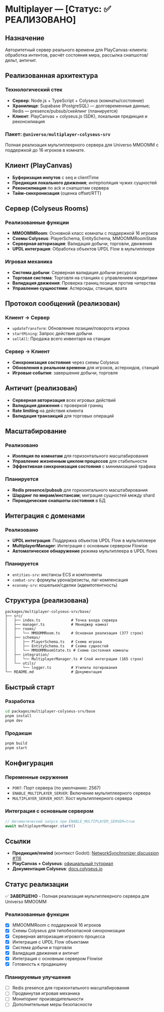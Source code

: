 # Multiplayer — [Статус: ✅ РЕАЛИЗОВАНО]

## Назначение

Авторитетный сервер реального времени для PlayCanvas-клиента: обработка интентов, расчёт состояния мира, рассылка снапшотов/дельт, античит.

## Реализованная архитектура

### Технологический стек

-   **Сервер**: Node.js + TypeScript + Colyseus (комнаты/состояние)
-   **Хранилище**: Supabase (PostgreSQL) — долговременные данные; Redis — presence/pubsub/скейлинг (планируется)
-   **Клиент**: PlayCanvas + colyseus.js (SDK), локальная предикция и реконсилиация

### Пакет: `@universo/multiplayer-colyseus-srv`

Полная реализация мультиплеерного сервера для Universo MMOOMM с поддержкой до 16 игроков в комнате.

## Клиент (PlayCanvas)

-   **Буферизация инпутов** с seq и clientTime
-   **Предикция локального движения**; интерполяция чужих сущностей
-   **Реконсилиация** по ack и снапшотам сервера
-   **Тайм-синхронизация** (оценка offset/RTT)

## Сервер (Colyseus Rooms)

### Реализованные функции

-   **MMOOMMRoom**: Основной класс комнаты с поддержкой 16 игроков
-   **Схемы Colyseus**: PlayerSchema, EntitySchema, MMOOMMRoomState
-   **Серверная авторизация**: Валидация добычи, торговли, движения
-   **UPDL интеграция**: Обработка объектов UPDL Flow в мультиплеере

### Игровая механика

-   **Система добычи**: Серверная валидация добычи ресурсов
-   **Торговая система**: Торговля на станциях с управлением кредитами
-   **Валидация движения**: Проверка границ позиции против читерства
-   **Управление сущностями**: Астероиды, станции, врата

## Протокол сообщений (реализован)

### Клиент → Сервер

-   `updateTransform`: Обновление позиции/поворота игрока
-   `startMining`: Запрос действия добычи
-   `sellAll`: Продажа всего инвентаря на станции

### Сервер → Клиент

-   **Синхронизация состояния** через схемы Colyseus
-   **Обновления в реальном времени** для игроков, астероидов, станций
-   **Игровые события**: завершение добычи, торговля

## Античит (реализован)

-   **Серверная авторизация** всех игровых действий
-   **Валидация движения** с проверкой границ
-   **Rate limiting** на действия клиента
-   **Валидация транзакций** для торговых операций

## Масштабирование

### Реализовано

-   **Изоляция по комнатам** для горизонтального масштабирования
-   **Управление жизненным циклом процессов** для стабильности
-   **Эффективная синхронизация состояния** с минимизацией трафика

### Планируется

-   **Redis presence/pubsub** для горизонтального масштабирования
-   **Шардинг по мирам/инстансам**; миграция сущностей между shard
-   **Периодические снапшоты состояния** в БД

## Интеграция с доменами

### Реализовано

-   **UPDL интеграция**: Поддержка объектов UPDL Flow в мультиплеере
-   **MultiplayerManager**: Интеграция с основным сервером Flowise
-   **Автоматическое обнаружение** режима мультиплеера в UPDL flows

### Планируется

-   `entities-srv`: инстансы ECS и компоненты
-   `combat-srv`: формулы урона/резисты, лаг-компенсация
-   `economy-srv`: кошельки/сделки (идемпотентность)

## Структура (реализована)

```
packages/multiplayer-colyseus-srv/base/
├── src/
│   ├── index.ts              # Точка входа сервера
│   ├── manager.ts            # Менеджер комнат
│   ├── rooms/
│   │   └── MMOOMMRoom.ts     # Основная реализация (377 строк)
│   ├── schemas/
│   │   ├── PlayerSchema.ts   # Схема игрока
│   │   ├── EntitySchema.ts   # Схема сущностей
│   │   └── MMOOMMRoomState.ts # Схема состояния комнаты
│   ├── integration/
│   │   └── MultiplayerManager.ts # Слой интеграции (165 строк)
│   └── utils/
│       └── logger.ts         # Утилиты логирования
└── README.md                 # Документация
```

## Быстрый старт

### Разработка

```bash
cd packages/multiplayer-colyseus-srv/base
pnpm install
pnpm dev
```

### Продакшн

```bash
pnpm build
pnpm start
```

## Конфигурация

### Переменные окружения

-   `PORT`: Порт сервера (по умолчанию: 2567)
-   `ENABLE_MULTIPLAYER_SERVER`: Включение мультиплеерного сервера
-   `MULTIPLAYER_SERVER_HOST`: Хост мультиплеерного сервера

### Интеграция с основным сервером

```typescript
// Автоматический запуск при ENABLE_MULTIPLAYER_SERVER=true
await multiplayerManager.start()
```

## Ссылки

-   **Предикция/rewind** (контекст Godot): [NetworkSynchronizer discussion #116](https://github.com/GameNetworking/NetworkSynchronizer/discussions/116)
-   **PlayCanvas + Colyseus**: [официальный туториал](https://developer.playcanvas.com/tutorials/real-time-multiplayer-colyseus/)
-   **Документация Colyseus**: [docs.colyseus.io](https://docs.colyseus.io/)

## Статус реализации

✅ **ЗАВЕРШЕНО** - Полная реализация мультиплеерного сервера для Universo MMOOMM

### Реализованные функции

-   [x] MMOOMMRoom с поддержкой 16 игроков
-   [x] Схемы Colyseus для типобезопасной синхронизации
-   [x] Серверная авторизация игрового процесса
-   [x] Интеграция с UPDL Flow объектами
-   [x] Система добычи и торговли
-   [x] Валидация движения и античит
-   [x] Интеграция с основным сервером Flowise
-   [x] Готовность к продакшену

### Планируемые улучшения

-   [ ] Redis presence для горизонтального масштабирования
-   [ ] Продвинутая игровая механика
-   [ ] Мониторинг производительности
-   [ ] Дополнительные меры безопасности
